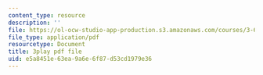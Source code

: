 ```yaml
---
content_type: resource
description: ''
file: https://ol-ocw-studio-app-production.s3.amazonaws.com/courses/3-60-symmetry-structure-and-tensor-properties-of-materials-fall-2005/e5a8451e63ea9a6e6f87d53cd1979e36_4v94PCyrQqo.pdf
file_type: application/pdf
resourcetype: Document
title: 3play pdf file
uid: e5a8451e-63ea-9a6e-6f87-d53cd1979e36
---
```


